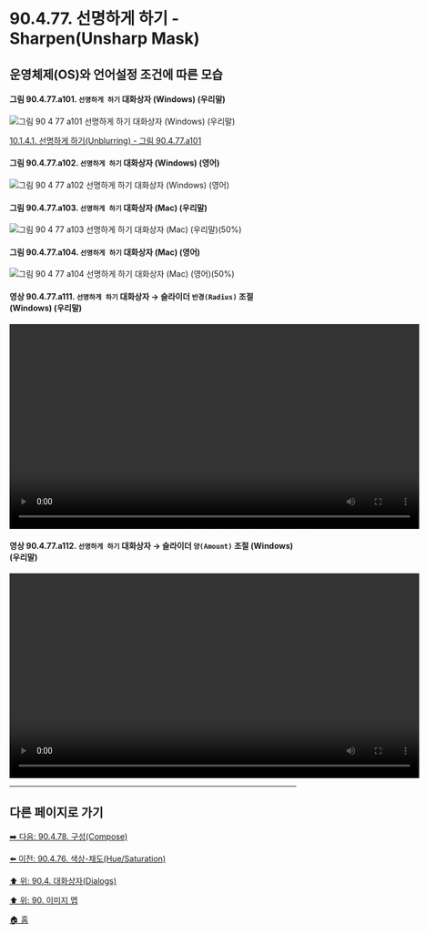 # 90.4.77. 선명하게 하기 - Sharpen(Unsharp Mask)
## 운영체제(OS)와 언어설정 조건에 따른 모습
#### 그림 90.4.77.a101. `선명하게 하기` 대화상자 (Windows) (우리말)
![그림 90 4 77 a101  `선명하게 하기` 대화상자 (Windows) (우리말)](https://github.com/wonder13662/gimp/assets/15767104/6318a007-1f0d-4ec5-bfae-9d4afad17625)

[10.1.4.1. 선명하게 하기(Unblurring) - 그림 90.4.77.a101]()

#### 그림 90.4.77.a102. `선명하게 하기` 대화상자 (Windows) (영어)
![그림 90 4 77 a102  `선명하게 하기` 대화상자 (Windows) (영어)](https://github.com/wonder13662/gimp/assets/15767104/27bd8fcc-cfe0-4ee4-bb6f-996a1c65363a)

#### 그림 90.4.77.a103. `선명하게 하기` 대화상자 (Mac) (우리말)
![그림 90 4 77 a103  `선명하게 하기` 대화상자 (Mac) (우리말)(50%)](https://github.com/wonder13662/gimp/assets/15767104/ebe2ff20-156d-4c05-b6f5-810b1f82dfaa)

#### 그림 90.4.77.a104. `선명하게 하기` 대화상자 (Mac) (영어)
![그림 90 4 77 a104  `선명하게 하기` 대화상자 (Mac) (영어)(50%)](https://github.com/wonder13662/gimp/assets/15767104/1887d0a8-ecf5-4fee-bc28-f9ebc9ae9fda)

#### 영상 90.4.77.a111. `선명하게 하기` 대화상자 → 슬라이더 `반경(Radius)` 조절 (Windows) (우리말)
<video controls="controls" width="720" src="https://github.com/wonder13662/gimp/assets/15767104/46b1c757-8229-4592-8f3b-7983376a0420"></video>

#### 영상 90.4.77.a112. `선명하게 하기` 대화상자 → 슬라이더 `양(Amount)` 조절 (Windows) (우리말)
<video controls="controls" width="720" src="https://github.com/wonder13662/gimp/assets/15767104/6c3d191e-63ea-402a-bf42-a5e2c1436f5e"></video>

***

## 다른 페이지로 가기

[➡️ 다음: 90.4.78. 구성(Compose)](./90-04-78-compose.md)

[⬅️ 이전: 90.4.76. 색상-채도(Hue/Saturation)](./90-04-76-hue_saturation.md)

[⬆️ 위: 90.4. 대화상자(Dialogs)](./90-04-00-dialogs.md)

[⬆️ 위: 90. 이미지 맵](./90-00-image-map.md)

[🏠 홈](./00-home.md)
